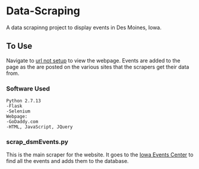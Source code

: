 # Data-Scraping
A data scrapinng project to display events in Des Moines, Iowa.


## To Use
Navigate to [url not setup](http://www.google.com) to view the webpage. Events are added to the page as the are posted on the various sites that the scrapers get their data from.

### Software Used
```
Python 2.7.13
-Flask
-Selenium
Webpage:
-GoDaddy.com
-HTML, JavaScript, JQuery
```

### scrap_dsmEvents.py
This is the main scraper for the website. It goes to the [Iowa Events Center](http://www.iowaeventscenter.com/events) to find all the events and adds them to the database.
